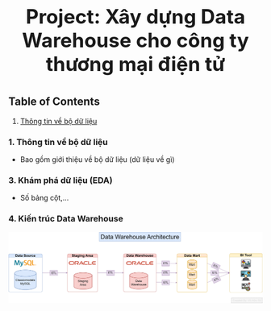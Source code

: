 # <p align="center" style="font-size: 39px;"><strong>Project: Xây dựng Data Warehouse cho công ty thương mại điện tử</strong></p>

## Table of Contents
1. [Thông tin về bộ dữ liệu](#line-30)

### 1. Thông tin về bộ dữ liệu
   - Bao gồm giới thiệu về bộ dữ liệu (dữ liệu về gì)

### 3. Khám phá dữ liệu (EDA)
   - Số bảng cột,...

### 4. Kiến trúc Data Warehouse
![Data Warehouse Architecture](https://github.com/vuhuusy/Data-Warehouse-for-Classicmodels-Database/blob/main/data%20warehouse/Data%20Warehouse%20Architecture.png)
